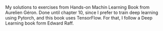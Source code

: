 My solutions to exercises from Hands-on Machin Learning Book from Aurelien Géron.
Done until chapter 10, since I prefer to train deep learning using Pytorch, and this book uses TensorFlow. For that, I follow a Deep Learning book form Edward Raff.
